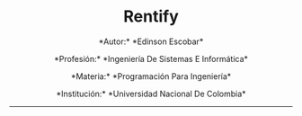 <h1 align="center">Rentify</h1>

<p align="center">*Autor:* *Edinson Escobar*</p>
<p align="center">*Profesión:* *Ingeniería De Sistemas E Informática*</p>
<p align="center">*Materia:* *Programación Para Ingeniería*</p>
<p align="center">*Institución:* *Universidad Nacional De Colombia*</p>


***
